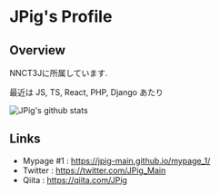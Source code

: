 # JPig's Profile

## Overview

NNCT3Jに所属しています.

最近は JS, TS, React, PHP, Django あたり

![JPig's github stats](https://github-readme-stats.vercel.app/api?username=JPig-Main&hide=issues)

## Links

* Mypage #1 : https://jpig-main.github.io/mypage_1/
* Twitter : https://twitter.com/JPig_Main
* Qiita : https://qiita.com/JPig
